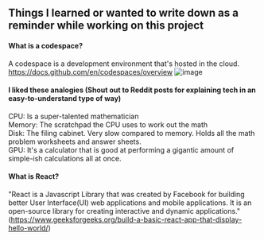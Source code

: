 ## Things I learned or wanted to write down as a reminder while working on this project

#### What is a codespace? 
A codespace is a development environment that's hosted in the cloud.
https://docs.github.com/en/codespaces/overview
![image](https://github.com/user-attachments/assets/182e5d19-b4e0-472c-ae0a-3050e23a2157)

#### I liked these analogies (Shout out to Reddit posts for explaining tech in an easy-to-understand type of way)
CPU: Is a super-talented mathematician  
Memory: The scratchpad the CPU uses to work out the math  
Disk: The filing cabinet. Very slow compared to memory. Holds all the math problem worksheets and answer sheets.  
GPU: It's a calculator that is good at performing a gigantic amount of simple-ish calculations all at once.  

#### What is React?
"React is a Javascript Library that was created by Facebook for building better User Interface(UI) web applications and mobile applications. It is an open-source library for creating interactive and dynamic applications."
 (https://www.geeksforgeeks.org/build-a-basic-react-app-that-display-hello-world/)
